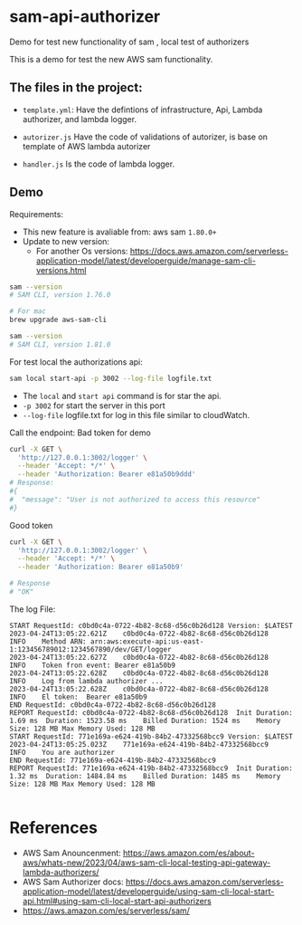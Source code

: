 # sam-api-authorizer
Demo for test new functionality of sam , local test of authorizers 

This is a demo for test the new AWS sam functionality. 

## The files in the project:

- `template.yml`: 
Have the defintions of infrastructure, Api, Lambda authorizer, and lambda logger.

- `autorizer.js`
Have the code of validations of autorizer, is base on template of AWS lambda autorizer

- `handler.js`
Is the code of lambda logger.

## Demo
Requirements:
- This new feature is avaliable from: aws sam `1.80.0+`
- Update to new version:
    - For another Os versions: https://docs.aws.amazon.com/serverless-application-model/latest/developerguide/manage-sam-cli-versions.html

```bash 
sam --version
# SAM CLI, version 1.76.0

# For mac
brew upgrade aws-sam-cli

sam --version
# SAM CLI, version 1.81.0
```

For test local the authorizations api:

```bash
sam local start-api -p 3002 --log-file logfile.txt 
```
- The `local` and `start api` command is for star the api.
- `-p 3002` for start the server in this port
- `--log-file` logfile.txt for log in this file similar to cloudWatch.

Call the endpoint:
Bad token for demo
````bash
curl -X GET \
  'http://127.0.0.1:3002/logger' \
  --header 'Accept: */*' \
  --header 'Authorization: Bearer e81a50b9ddd'
# Response:
#{
#  "message": "User is not authorized to access this resource"
#}
````
Good token 
````bash
curl -X GET \
  'http://127.0.0.1:3002/logger' \
  --header 'Accept: */*' \
  --header 'Authorization: Bearer e81a50b9'

# Response
# "OK"
````
The log File:
````shell
START RequestId: c0bd0c4a-0722-4b82-8c68-d56c0b26d128 Version: $LATEST
2023-04-24T13:05:22.621Z	c0bd0c4a-0722-4b82-8c68-d56c0b26d128	INFO	Method ARN: arn:aws:execute-api:us-east-1:123456789012:1234567890/dev/GET/logger
2023-04-24T13:05:22.627Z	c0bd0c4a-0722-4b82-8c68-d56c0b26d128	INFO	Token fron event: Bearer e81a50b9
2023-04-24T13:05:22.628Z	c0bd0c4a-0722-4b82-8c68-d56c0b26d128	INFO	Log from lambda authorizer ...
2023-04-24T13:05:22.628Z	c0bd0c4a-0722-4b82-8c68-d56c0b26d128	INFO	El token:  Bearer e81a50b9
END RequestId: c0bd0c4a-0722-4b82-8c68-d56c0b26d128
REPORT RequestId: c0bd0c4a-0722-4b82-8c68-d56c0b26d128	Init Duration: 1.69 ms	Duration: 1523.58 ms	Billed Duration: 1524 ms	Memory Size: 128 MB	Max Memory Used: 128 MB	
START RequestId: 771e169a-e624-419b-84b2-47332568bcc9 Version: $LATEST
2023-04-24T13:05:25.023Z	771e169a-e624-419b-84b2-47332568bcc9	INFO	You are authorizer
END RequestId: 771e169a-e624-419b-84b2-47332568bcc9
REPORT RequestId: 771e169a-e624-419b-84b2-47332568bcc9	Init Duration: 1.32 ms	Duration: 1484.84 ms	Billed Duration: 1485 ms	Memory Size: 128 MB	Max Memory Used: 128 MB	


````

# References
- AWS Sam Anouncenment: https://aws.amazon.com/es/about-aws/whats-new/2023/04/aws-sam-cli-local-testing-api-gateway-lambda-authorizers/
- AWS Sam Authorizer docs: https://docs.aws.amazon.com/serverless-application-model/latest/developerguide/using-sam-cli-local-start-api.html#using-sam-cli-local-start-api-authorizers
- https://aws.amazon.com/es/serverless/sam/ 


